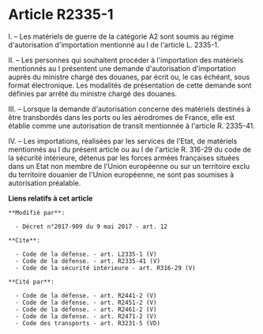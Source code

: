 # Article R2335-1

I. – Les matériels de guerre de la catégorie A2 sont soumis au régime d'autorisation d'importation mentionné au I de
l'article L. 2335-1.

II. – Les personnes qui souhaitent procéder à l'importation des matériels mentionnés au I présentent une demande
d'autorisation d'importation auprès du ministre chargé des douanes, par écrit ou, le cas échéant, sous format électronique.
Les modalités de présentation de cette demande sont définies par arrêté du ministre chargé des douanes.

III. – Lorsque la demande d'autorisation concerne des matériels destinés à être transbordés dans les ports ou les aérodromes
de France, elle est établie comme une autorisation de transit mentionnée à l'article R. 2335-41.

IV. – Les importations, réalisées par les services de l'Etat, de matériels mentionnés au I du présent article ou au I de
l'article R. 316-29 du code de la sécurité intérieure, détenus par les forces armées françaises situées dans un Etat non
membre de l'Union européenne ou sur un territoire exclu du territoire douanier de l'Union européenne, ne sont pas soumises à
autorisation préalable.

**Liens relatifs à cet article**

	**Modifié par**:

	  - Décret n°2017-909 du 9 mai 2017 - art. 12

	**Cite**:

	  - Code de la défense. - art. L2335-1 (V)
	  - Code de la défense. - art. R2335-41 (V)
	  - Code de la sécurité intérieure - art. R316-29 (V)

	**Cité par**:

	  - Code de la défense. - art. R2441-2 (V)
	  - Code de la défense. - art. R2451-2 (V)
	  - Code de la défense. - art. R2461-2 (V)
	  - Code de la défense. - art. R2471-2 (V)
	  - Code des transports - art. R3231-5 (VD)
